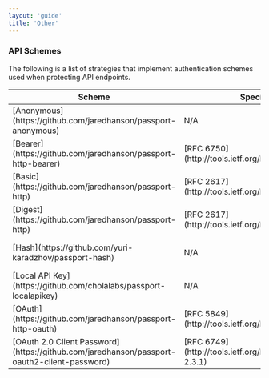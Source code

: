 ```yaml
---
layout: 'guide'
title: 'Other'
---
```


### API Schemes

The following is a list of strategies that implement authentication schemes used
when protecting API endpoints.

<table class="table table-condensed table-striped">
  <thead>
    <tr>
      <th>Scheme</th>
      <th>Specification</th>
      <th>Developer</th>
    </tr>
  </thead>
  <tbody>
    <tr>
      <td>[Anonymous](https://github.com/jaredhanson/passport-anonymous)</td>
      <td>N/A</td>
      <td>[Jared Hanson](https://github.com/jaredhanson)</td>
    </tr>
    <tr>
      <td>[Bearer](https://github.com/jaredhanson/passport-http-bearer)</td>
      <td>[RFC 6750](http://tools.ietf.org/html/rfc6750)</td>
      <td>[Jared Hanson](https://github.com/jaredhanson)</td>
    </tr>
    <tr>
      <td>[Basic](https://github.com/jaredhanson/passport-http)</td>
      <td>[RFC 2617](http://tools.ietf.org/html/rfc2617)</td>
      <td>[Jared Hanson](https://github.com/jaredhanson)</td>
    </tr>
    <tr>
      <td>[Digest](https://github.com/jaredhanson/passport-http)</td>
      <td>[RFC 2617](http://tools.ietf.org/html/rfc2617)</td>
      <td>[Jared Hanson](https://github.com/jaredhanson)</td>
    </tr>
    <tr>
      <td>[Hash](https://github.com/yuri-karadzhov/passport-hash)</td>
      <td>N/A</td>
      <td>[Yuri Karadzhov](https://github.com/yuri-karadzhov)</td>
    </tr>
    <tr>
      <td>[Local API Key](https://github.com/cholalabs/passport-localapikey)</td>
      <td>N/A</td>
      <td>[Sudhakar Mani](https://github.com/cholalabs)</td>
    </tr>
    <tr>
      <td>[OAuth](https://github.com/jaredhanson/passport-http-oauth)</td>
      <td>[RFC 5849](http://tools.ietf.org/html/rfc5849)</td>
      <td>[Jared Hanson](https://github.com/jaredhanson)</td>
    </tr>
    <tr>
      <td>[OAuth 2.0 Client Password](https://github.com/jaredhanson/passport-oauth2-client-password)</td>
      <td>[RFC 6749](http://tools.ietf.org/html/rfc6749#section-2.3.1)</td>
      <td>[Jared Hanson](https://github.com/jaredhanson)</td>
    </tr>
  </tbody>
</table>
